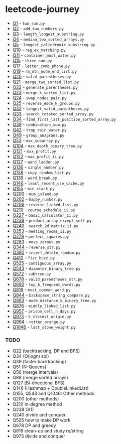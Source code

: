 # leetcode-journey

- [Q1](https://leetcode.com/problems/two-sum/) - `two_sum.py`
- [Q2](https://leetcode.com/problems/add-two-numbers) - `add_two_numbers.py`
- [Q3](https://leetcode.com/problems/longest-substring-without-repeating-characters) - `length_longest_substring.py` 
- [Q4](https://leetcode.com/problems/median-of-two-sorted-arrays) - `median_two_sorted_arrays.py`
- [Q5](https://leetcode.com/problems/longest-palindromic-substring/) - `longest_palindromic_substring.py`
- [Q10](https://leetcode.com/problems/regular-expression-matching/) - `reg_ex_matching.py`
- [Q11](https://leetcode.com/problems/container-with-most-water/) - `container_most_water.py`
- [Q15](https://leetcode.com/problems/3sum/) - `three_sum.py`
- [Q17](https://leetcode.com/problems/letter-combinations-of-a-phone-number/) - `letter_comb_phone.py`
- [Q19](https://leetcode.com/problems/remove-nth-node-from-end-of-list/) - `rm_nth_node_end_list.py`
- [Q20](https://leetcode.com/problems/valid-parentheses/) - `valid_parentheses.py`
- [Q21](https://leetcode.com/problems/merge-two-sorted-lists/) - `merge_two_sorted_list.py`
- [Q22](https://leetcode.com/problems/generate-parentheses/) - `generate_parentheses.py`
- [Q23](https://leetcode.com/problems/merge-k-sorted-lists/) - `merge_k_sorted_list.py`
- [Q24](https://leetcode.com/problems/swap-nodes-in-pairs/) - `swap_nodes_pair.py`
- [Q25](https://leetcode.com/problems/reverse-nodes-in-k-group/) - `reverse_node_k_groups.py`
- [Q32](https://leetcode.com/problems/longest-valid-parentheses/) - `longest_valid_parentheses.py`
- [Q33](https://leetcode.com/problems/search-in-rotated-sorted-array/) - `search_rotated_sorted_array.py`
- [Q34](https://leetcode.com/problems/find-first-and-last-position-of-element-in-sorted-array/) - `find_first_last_position_sorted_array.py`
- [Q39](https://leetcode.com/problems/combination-sum/) - `combination_sum.py`
- [Q42](https://leetcode.com/problems/trapping-rain-water/) - `trap_rain_water.py`
- [Q49](https://leetcode.com/problems/group-anagrams/) - `group_anagrams.py`
- [Q53](https://leetcode.com/problems/maximum-subarray/) - `max_subarray.py`
- [Q104](https://leetcode.com/problems/maximum-depth-of-binary-tree/) - `max_depth_binary_tree.py`
- [Q121](https://leetcode.com/problems/best-time-to-buy-and-sell-stock/) - `max_profit.py`
- [Q122](https://leetcode.com/problems/best-time-to-buy-and-sell-stock-ii/) - `max_profit_ii.py`
- [Q127](https://leetcode.com/problems/word-ladder/) - `word_ladder.py`
- [Q136](https://leetcode.com/problems/single-number/) - `single_number.py`
- [Q138](https://leetcode.com/problems/copy-list-with-random-pointer/) - `copy_random_list.py`
- [Q139](https://leetcode.com/problems/word-break/) - `word_break.py`
- [Q146](https://leetcode.com/problems/lru-cache/) - `least_recent_use_cache.py`
- [Q155](https://leetcode.com/problems/min-stack/) - `min_stack.py`
- [Q200](https://leetcode.com/problems/number-of-islands/) - `num_island.py`
- [Q202](https://leetcode.com/problems/happy-number/) - `happy_number.py`
- [Q206](https://leetcode.com/problems/reverse-linked-list/) - `reverse_linked_list.py`
- [Q210](https://leetcode.com/problems/course-schedule-ii/) - `course_schedule_ii.py`
- [Q227](https://leetcode.com/problems/basic-calculator-ii/) - `basic_calculator_ii.py`
- [Q238](https://leetcode.com/problems/product-of-array-except-self/) - `product_array_except_self.py`
- [Q240](https://leetcode.com/problems/search-a-2d-matrix-ii/) - `search_2d_matrix_ii.py`
- [Q253](https://leetcode.com/problems/meeting-rooms-ii/) - `meeting_rooms_ii.py`
- [Q279](https://leetcode.com/problems/perfect-squares/) - `perfect_squares.py`
- [Q283](https://leetcode.com/problems/move-zeroes/) - `move_zeroes.py`
- [Q344](https://leetcode.com/problems/reverse-string/) - `reverse_str.py`
- [Q380](https://leetcode.com/problems/insert-delete-getrandom-o1/) - `insert_delete_random.py`
- [Q412](https://leetcode.com/problems/fizz-buzz/) - `fizz_buzz.py`
- [Q525](https://leetcode.com/problems/contiguous-array/) - `contiguous_array.py`
- [Q543](https://leetcode.com/problems/diameter-of-binary-tree/) - `diameter_binary_tree.py`
- [Q572](https://leetcode.com/problems/subtree-of-another-tree/) - `subtree.py`
- [Q678](https://leetcode.com/problems/valid-parenthesis-string/) - `valid_parentheses_str.py`
- [Q692](https://leetcode.com/problems/top-k-frequent-words/) - `top_k_frequent_words.py`
- [Q819](https://leetcode.com/problems/most-common-word/) - `most_common_word.py`
- [Q844](https://leetcode.com/problems/backspace-string-compare/) - `backspace_string_compare.py`
- [Q863](https://leetcode.com/problems/all-nodes-distance-k-in-binary-tree/) - `node_distance_k_binary_tree.py`
- [Q876](https://leetcode.com/problems/middle-of-the-linked-list/) - `middle_linked_list.py`
- [Q957](https://leetcode.com/problems/prison-cells-after-n-days/) - `prison_cell_n_days.py`
- [Q973](https://leetcode.com/problems/k-closest-points-to-origin/) - `k_closest_origin.py`
- [Q994](https://leetcode.com/problems/rotting-oranges/) - `rotten_orange.py`
- [Q1046](https://leetcode.com/problems/last-stone-weight/) - `last_stone_weight.py`

### TODO
- Q22 (backtracking, DP and BFS)
- Q34 (O(logn) sol)
- Q39 (faster backtracking)
- Q51 (N-Queens)
- Q56 (merge intervals)
- Q88 (merge sorted arrays)
- Q127 (Bi-directional BFS)
- Q146 (Hashmap + DoubleLinkedList)
- Q155, Q543 and Q1046: Other methods
- Q200 (other methods)
- Q210 in-degree method
- Q238 O(1)
- Q240 divide and conquer
- Q525 how to make DP work
- Q678 DP and greedy
- Q819 clean-up and study re/string
- Q973 divide and conquer
